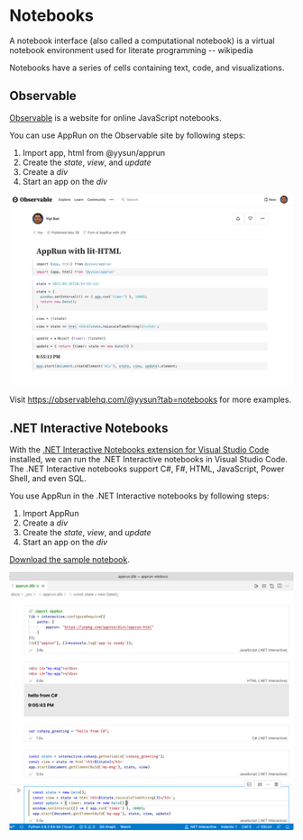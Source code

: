 # Notebooks

A notebook interface (also called a computational notebook) is a virtual notebook environment used for literate programming -- wikipedia

Notebooks have a series of cells containing text, code, and visualizations.


## Observable

[Observable](https://observablehq.com) is a website for online JavaScript notebooks.

You can use AppRun on the Observable site by following steps:

1. Import app, html from @yysun/apprun
2. Create the _state_, _view_, and _update_
3. Create a _div_
4. Start an app on the _div_

![](imgs/observablehq-html.png)


Visit https://observablehq.com/@yysun?tab=notebooks for more examples.


## .NET Interactive Notebooks

With the [.NET Interactive Notebooks extension for Visual Studio Code](https://marketplace.visualstudio.com/items?itemName=ms-dotnettools.dotnet-interactive-vscode) installed, we can run the .NET Interactive notebooks in Visual Studio Code. The .NET Interactive notebooks support C#, F#, HTML, JavaScript, Power Shell, and even SQL.

You use AppRun in the .NET Interactive notebooks by following steps:

1. Import AppRun
2. Create a _div_
3. Create the _state_, _view_, and _update_
4. Start an app on the _div_


[Download the sample notebook](_src/apprun.dib).

![](imgs/dotnet-notebook.png)
